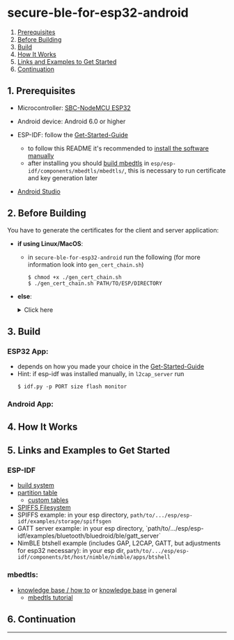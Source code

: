 # secure-ble-for-esp32-android
1. [Prerequisites](#1.-Prerequisites)
2. [Before Building](#2.-Before-Building)
3. [Build](#3.-Build)
4. [How It Works](#4.-How-It-Works)
5. [Links and Examples to Get Started](#5.-Links-and-Examples-to-Get-Started)
6. [Continuation](#6.-Continuation)

## 1. Prerequisites

- Microcontroller: [SBC-NodeMCU ESP32](https://joy-it.net/en/products/SBC-NodeMCU-ESP32)
- Android device: Android 6.0 or higher <!-- TODO update version -->

- ESP-IDF: follow the [Get-Started-Guide](https://docs.espressif.com/projects/esp-idf/en/latest/esp32/get-started/index.html)
	- to follow this README it's recommended to [install the software manually](https://docs.espressif.com/projects/esp-idf/en/latest/esp32/get-started/index.html)
	- after installing you should [build mbedtls](https://tls.mbed.org/kb/compiling-and-building/how-do-i-build-compile-mbedtls) in `esp/esp-idf/components/mbedtls/mbedtls/`, this is necessary to run certificate and key generation later
	<!--	- mbedtls: download [here](https://tls.mbed.org/download) or install via a package manager (Ubuntu: `$ sudo apt install libmbedtls-dev`) -->
- [Android Studio](https://developer.android.com/studio)

## 2. Before Building

You have to generate the certificates for the client and server application:
- **if using Linux/MacOS**:
	- in `secure-ble-for-esp32-android` run the following (for more information look into `gen_cert_chain.sh`)
		```
		$ chmod +x ./gen_cert_chain.sh
		$ ./gen_cert_chain.sh PATH/TO/ESP/DIRECTORY
		```
- **else**:
	<details><summary>Click here</summary>
	<p>

	- make a dir `certs`, go into `certs`
	- set alias for "mbedtls_gen_key" to path/to/.../esp/esp-idf/components/mbedtls/mbedtls/programs/pkey/gen_key
	- set alias for "mbedtls_cert_write" to path/to/.../esp/esp-idf/components/mbedtls/mbedtls/programs/x509/cert_write
	- maybe adjust the following section and run it:
		```bash
		# 1. CA-Root:
		mbedtls_gen_key type=rsa rsa_keysize=4096 filename=ca.key format=pem
		mbedtls_cert_write selfsign=1 issuer_key=ca.key issuer_name=CN=fb_steigtum_ca,O=tubaf,C=de is_ca=1 max_pathlen=0 output_file=ca.crt
		# 2. Backend-Server:
		mbedtls_gen_key type=rsa rsa_keysize=4096 filename=backend_srv.key format=pem
		mbedtls_cert_write issuer_crt=ca.crt subject_key=backend_srv.key subject_name=CN=fb_steigtum_backend_srv,O=tubaf,C=de output_file=backend_srv.crt
		# 3. Backend-Subscription:
		mbedtls_gen_key type=rsa rsa_keysize=4096 filename=backend_subscript.key format=pem
		mbedtls_cert_write issuer_crt=ca.crt subject_key=backend_subscript.key subject_name=CN=fb_steigtum_backend_subscript,O=tubaf,C=de output_file=backend_subscript.crt
		# 4. App-Client:
		mbedtls_gen_key type=rsa rsa_keysize=4096 filename=app_clt.key format=pem
		mbedtls_cert_write issuer_crt=ca.crt subject_key=app_clt.key subject_name=CN=fb_steigtum_app_clt,O=tubaf,C=de output_file=app_clt.crt
		# 5. Fahrrad-µController-Server (optional ein eigenes Zertifikat *pro Fahrrad*):
		mbedtls_gen_key type=rsa rsa_keysize=4096 filename=bike_srv.key format=pem
		mbedtls_cert_write issuer_crt=ca.crt subject_key=bike_srv.key subject_name=CN=fb_steigtum_bike_srv,O=tubaf,C=de output_file=bike_srv.crt
		```
	- in dir `l2cap_server` make the dir `spiffs_image/crypto`
	- copy following files from `certs` into into the dir <!-- TODO update dir--> `l2cap_server/spiffs_image/crypto`:
		- `bike_srv.key`
		- `bike_srv.crt`
		- `ca.crt`
	- in dir `l2cap_client` make the dir <!-- TODO update dir-->`spiffs_image/crypto`
	- copy following files from `certs` into into the dir <!-- TODO update dir--> `l2cap_client/spiffs_image/crypto`:
		- `app_clt.crt`
		- `app_clt.key`
		- `backend_subscript.crt`
		- `backend_subscript.key`
		- `ca.crt`
	</p>
	</details>

	<!-- TODO: add debug stuff maybe -->

## 3. Build

### ESP32 App:
- depends on how you made your choice in the [Get-Started-Guide](https://docs.espressif.com/projects/esp-idf/en/latest/esp32/get-started/index.html)
- Hint: if esp-idf was installed manually, in <!-- TODO update dir--> `l2cap_server` run
	```
	$ idf.py -p PORT size flash monitor
	```

### Android App:

## 4. How It Works
<!-- TODO Explain TLS over BLE ... -->

## 5. Links and Examples to Get Started
### ESP-IDF
- [build system](https://docs.espressif.com/projects/esp-idf/en/latest/esp32/api-guides/build-system.html)
- [partition table](https://docs.espressif.com/projects/esp-idf/en/latest/esp32/api-guides/partition-tables.html)
	- [custom tables](https://docs.espressif.com/projects/esp-idf/en/latest/esp32/api-guides/partition-tables.html#creating-custom-tables)
- [SPIFFS Filesystem](https://docs.espressif.com/projects/esp-idf/en/latest/esp32/api-reference/storage/spiffs.html)
- SPIFFS example: in your esp directory, `path/to/.../esp/esp-idf/examples/storage/spiffsgen`
- <!-- TODO Maybe remove -->GATT server example: in your esp directory, `path/to/.../esp/esp-idf/examples/bluetooth/bluedroid/ble/gatt_server`
- NimBLE btshell example (includes GAP, L2CAP, GATT, but adjustments for esp32 necessary): in your esp dir, `path/to/.../esp/esp-idf/components/bt/host/nimble/nimble/apps/btshell`
### mbedtls:
- [knowledge base / how to](https://tls.mbed.org/kb/how-to) or [knowledge base](https://tls.mbed.org/kb) in general
	- [mbedtls tutorial](https://tls.mbed.org/kb/how-to/mbedtls-tutorial)

## 6. Continuation


---

<!--
## Developing ESP32
- install the [Arduino IDE](https://www.arduino.cc/en/software)
	- follow this [ESP32 Manual](https://joy-it.net/files/files/Produkte/SBC-NodeMCU-ESP32/SBC-NodeMCU-ESP32-Manual-20200320.pdf)
	- install the "ESP32 BLE Arduino" library ([further information](https://www.arduino.cc/reference/en/libraries/esp32-ble-arduino/))
		- open the Arduino IDE -> Tools -> Manage Libraries -> Search "ESP32 BLE Arduino" -> install
-->